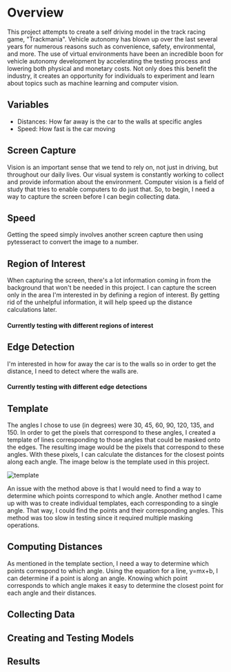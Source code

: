 # Overview

This project attempts to create a self driving model in the track racing game, "Trackmania". Vehicle autonomy has blown up over the last several years for numerous reasons such as convenience, safety, environmental, and more. The use of virtual environments have been an incredible boon for vehicle autonomy development by accelerating the testing process and lowering both physical and monetary costs. Not only does this benefit the industry, it creates an opportunity for individuals to experiment and learn about topics such as machine learning and computer vision.

## Variables
<ul>
  <li>Distances: How far away is the car to the walls at specific angles</li>
  <li>Speed: How fast is the car moving</li>
 </ul>

## Screen Capture

Vision is an important sense that we tend to rely on, not just in driving, but throughout our daily lives. Our visual system is constantly working to collect and provide information about the environment. Computer vision is a field of study that tries to enable computers to do just that. So, to begin, I need a way to capture the screen before I can begin collecting data.

## Speed

Getting the speed simply involves another screen capture then using pytesseract to convert the image to a number.

## Region of Interest

When capturing the screen, there's a lot information coming in from the background that won't be needed in this project. I can capture the screen only in the area I'm interested in by defining a region of interest. By getting rid of the unhelpful information, it will help speed up the distance calculations later.

#### Currently testing with different regions of interest

## Edge Detection

I'm interested in how for away the car is to the walls so in order to get the distance, I need to detect where the walls are.

#### Currently testing with different edge detections

## Template

The angles I chose to use (in degrees) were 30, 45, 60, 90, 120, 135, and 150. In order to get the pixels that correspond to these angles, I created a template of lines corresponding to those angles that could be masked onto the edges. The resulting image would be the pixels that correspond to these angles. With these pixels, I can calculate the distances for the closest points along each angle. The image below is the template used in this project.

![template](https://user-images.githubusercontent.com/69861524/166853656-3ef664b1-1c96-4dca-b68d-29fa1a09b9b2.jpg)

An issue with the method above is that I would need to find a way to determine which points correspond to which angle. Another method I came up with was to create individual templates, each corresponding to a single angle. That way, I could find the points and their corresponding angles. This method was too slow in testing since it required multiple masking operations.

## Computing Distances

As mentioned in the template section, I need a way to determine which points correspond to which angle. Using the equation for a line, y=mx+b, I can determine if a point is along an angle. Knowing which point corresponds to which angle makes it easy to determine the closest point for each angle and their distances.

## Collecting Data

## Creating and Testing Models

## Results
